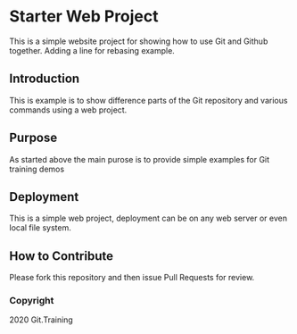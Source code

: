 # Starter Web Project
This is a simple website project for showing how to use Git and Github together. Adding a line for rebasing example.
## Introduction
This is example is to show difference parts of the Git repository and various commands using a web project.
## Purpose
As started above the main purose is to provide simple examples for Git training demos
## Deployment
This is a simple web project, deployment can be on any web server or even local file system.
## How to Contribute
Please fork this repository and then issue Pull Requests for review.
### Copyright 
2020 Git.Training
